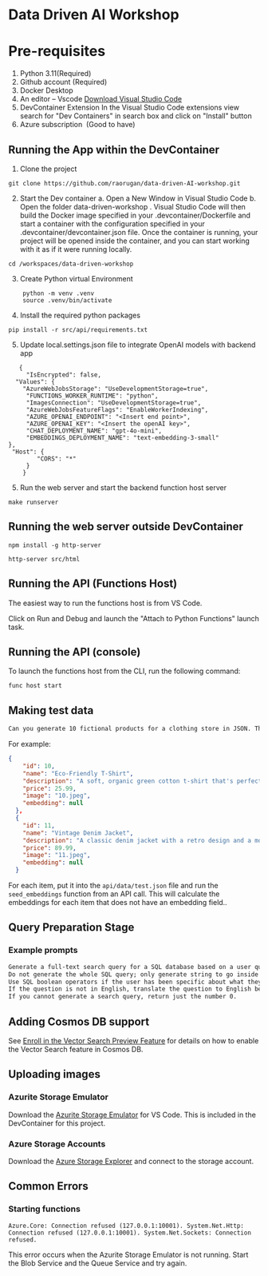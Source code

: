 # Data Driven AI Workshop

# Pre-requisites

1. Python 3.11(Required)
2. Github account (Required)
3. Docker Desktop
4. An editor  – Vscode 
[Download Visual Studio Code](https://code.visualstudio.com/Download)
5. DevContainer Extension
In the Visual Studio Code extensions view search for "Dev Containers" in search box and click on "Install" button
6. Azure subscription  (Good to have) 

## Running the App within the DevContainer
1. Clone the project
```dotnetcli
git clone https://github.com/raorugan/data-driven-AI-workshop.git

```
2. Start the Dev container
    a. Open a New Window in Visual Studio Code
    b. Open the folder data-driven-workshop . Visual Studio Code will then build the Docker image specified in your .devcontainer/Dockerfile and start a container with the configuration specified in your .devcontainer/devcontainer.json file. Once the container is running, your project will be opened inside the container, and you can start working with it as if it were running locally.
    
  ```dotnetcli
  cd /workspaces/data-driven-workshop
  ```
3. Create Python virtual Environment
```dotnetcli
    python -m venv .venv   
    source .venv/bin/activate 
```

4. Install the required python packages
```dotnetcli
pip install -r src/api/requirements.txt
```

5. Update local.settings.json file to integrate OpenAI models with backend app

```dotnetcli
   {
     "IsEncrypted": false,
  "Values": { 
    "AzureWebJobsStorage": "UseDevelopmentStorage=true",    
     "FUNCTIONS_WORKER_RUNTIME": "python",    
     "ImagesConnection": "UseDevelopmentStorage=true",    
     "AzureWebJobsFeatureFlags": "EnableWorkerIndexing",    
     "AZURE_OPENAI_ENDPOINT": "<Insert end point>",
     "AZURE_OPENAI_KEY": "<Insert the openAI key>",    
     "CHAT_DEPLOYMENT_NAME": "gpt-4o-mini",    
     "EMBEDDINGS_DEPLOYMENT_NAME": "text-embedding-3-small"
},
 "Host": {    
        "CORS": "*" 
     }
    }
```

5. Run the web server and start the backend function host server
```dotnetcli
make runserver
```


## Running the web server outside DevContainer

```console
npm install -g http-server
```

```console
http-server src/html
```

## Running the API (Functions Host)

The easiest way to run the functions host is from VS Code.

Click on Run and Debug and launch the "Attach to Python Functions" launch task.

## Running the API (console)

To launch the functions host from the CLI, run the following command:

```console
func host start
```

## Making test data

```default
Can you generate 10 fictional products for a clothing store in JSON. The products have the fields name, description and price. 
```

For example:

```json
{ 
    "id": 10,
    "name": "Eco-Friendly T-Shirt",  
    "description": "A soft, organic green cotton t-shirt that's perfect for everyday wear.",  
    "price": 25.99,
    "image": "10.jpeg",
    "embedding": null
  },  
  {  
    "id": 11,
    "name": "Vintage Denim Jacket",  
    "description": "A classic denim jacket with a retro design and a modern fit.",  
    "price": 89.99,
    "image": "11.jpeg",
    "embedding": null
  }
  ```


For each item, put it into the `api/data/test.json` file and run the `seed_embeddings` function from an API call.
This will calculate the embeddings for each item that does not have an embedding field..

## Query Preparation Stage

### Example prompts

```default
Generate a full-text search query for a SQL database based on a user question. 
Do not generate the whole SQL query; only generate string to go inside the MATCH parameter for FTS5 indexes. 
Use SQL boolean operators if the user has been specific about what they want to exclude in the search, only use the AND operator for nouns, for descriptive adjectives use OR.
If the question is not in English, translate the question to English before generating the search query.
If you cannot generate a search query, return just the number 0.
```

## Adding Cosmos DB support

See [Enroll in the Vector Search Preview Feature](https://learn.microsoft.com/en-us/azure/cosmos-db/nosql/vector-search#enroll-in-the-vector-search-preview-feature) for details on how to enable the Vector Search feature in Cosmos DB.



## Uploading images

### Azurite Storage Emulator

Download the [Azurite Storage Emulator](https://learn.microsoft.com/en-us/azure/storage/common/storage-use-azurite?tabs=visual-studio-code%2Cblob-storage) for VS Code. This is included in the DevContainer for this project.

### Azure Storage Accounts

Download the [Azure Storage Explorer](https://azure.microsoft.com/en-us/products/storage/storage-explorer/) and connect to the storage account.

## Common Errors

### Starting functions

```Azure.Core: Connection refused (127.0.0.1:10001). System.Net.Http: Connection refused (127.0.0.1:10001). System.Net.Sockets: Connection refused.```

This error occurs when the Azurite Storage Emulator is not running. Start the Blob Service and the Queue Service and try again.
